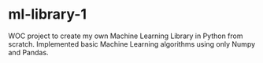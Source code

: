 # ml-library-1
WOC project to create my own Machine Learning Library in Python from scratch.
Implemented basic Machine Learning algorithms using only Numpy and Pandas.
